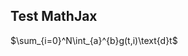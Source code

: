 <script src="https://polyfill.io/v3/polyfill.min.js?features=es6"></script>
<script id="MathJax-script" async src="https://cdn.jsdelivr.net/npm/mathjax@3/es5/tex-mml-chtml.js"></script>
## Test MathJax


$\sum_{i=0}^N\int_{a}^{b}g(t,i)\text{d}t$

